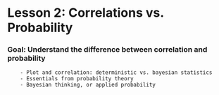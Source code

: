 # Lesson 2: Correlations vs. Probability

### Goal: Understand the difference between correlation and probability
        - Plot and correlation: deterministic vs. bayesian statistics 
        - Essentials from probability theory
        - Bayesian thinking, or applied probability
